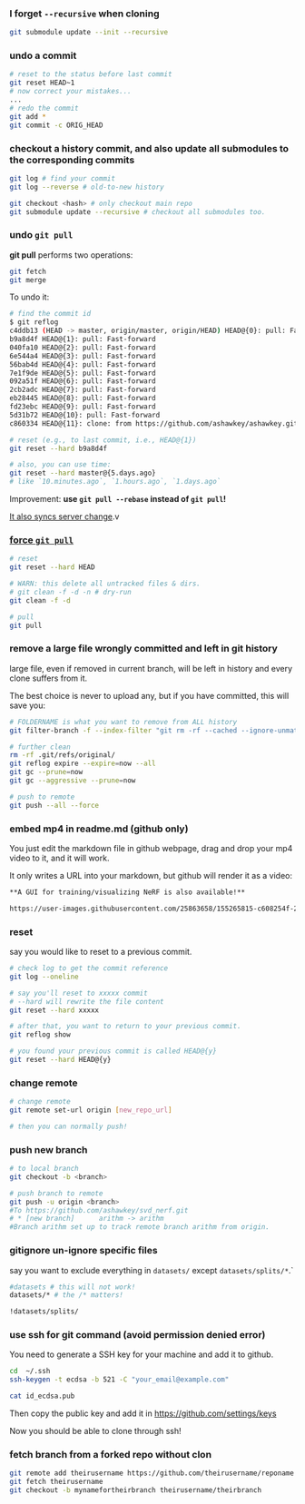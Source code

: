 ### I forget `--recursive` when cloning

```bash
git submodule update --init --recursive
```



### undo a commit

```bash
# reset to the status before last commit
git reset HEAD~1
# now correct your mistakes...
...
# redo the commit
git add *
git commit -c ORIG_HEAD
```



### checkout a history commit, and also update all submodules to the corresponding commits

```bash
git log # find your commit
git log --reverse # old-to-new history

git checkout <hash> # only checkout main repo
git submodule update --recursive # checkout all submodules too.
```



### undo `git pull`

**git pull** performs two operations:

```bash
git fetch
git merge
```

To undo it:

```bash
# find the commit id
$ git reflog
c4ddb13 (HEAD -> master, origin/master, origin/HEAD) HEAD@{0}: pull: Fast-forward
b9a8d4f HEAD@{1}: pull: Fast-forward
040fa10 HEAD@{2}: pull: Fast-forward
6e544a4 HEAD@{3}: pull: Fast-forward
56bab4d HEAD@{4}: pull: Fast-forward
7e1f9de HEAD@{5}: pull: Fast-forward
092a51f HEAD@{6}: pull: Fast-forward
2cb2adc HEAD@{7}: pull: Fast-forward
eb28445 HEAD@{8}: pull: Fast-forward
fd23ebc HEAD@{9}: pull: Fast-forward
5d31b72 HEAD@{10}: pull: Fast-forward
c860334 HEAD@{11}: clone: from https://github.com/ashawkey/ashawkey.github.io.git

# reset (e.g., to last commit, i.e., HEAD@{1})
git reset --hard b9a8d4f 

# also, you can use time:
git reset --hard master@{5.days.ago}
# like `10.minutes.ago`, `1.hours.ago`, `1.days.ago`
```

Improvement: **use `git pull --rebase` instead of `git pull`!**

[It also syncs server change](https://gitolite.com/git-pull--rebase).v



### [force `git pull`](https://stackoverflow.com/questions/1125968/git-how-do-i-force-git-pull-to-overwrite-local-files)

```bash
# reset
git reset --hard HEAD

# WARN: this delete all untracked files & dirs.
# git clean -f -d -n # dry-run
git clean -f -d

# pull
git pull
```



### remove a large file wrongly committed and left in git history

large file, even if removed in current branch, will be left in history and every clone suffers from it.

The best choice is never to upload any, but if you have committed, this will save you:

```bash
# FOLDERNAME is what you want to remove from ALL history
git filter-branch -f --index-filter "git rm -rf --cached --ignore-unmatch FOLDERNAME" -- --all

# further clean
rm -rf .git/refs/original/
git reflog expire --expire=now --all
git gc --prune=now
git gc --aggressive --prune=now

# push to remote
git push --all --force
```



### embed mp4 in readme.md (github only)

You just edit the markdown file in github webpage, drag and drop your mp4 video to it, and it will work.

It only writes a URL into your markdown, but github will render it as a video:

```markdown
**A GUI for training/visualizing NeRF is also available!**

https://user-images.githubusercontent.com/25863658/155265815-c608254f-2f00-4664-a39d-e00eae51ca59.mp4
```



### reset

say you would like to reset to a previous commit.

```bash
# check log to get the commit reference
git log --oneline

# say you'll reset to xxxxx commit
# --hard will rewrite the file content
git reset --hard xxxxx

# after that, you want to return to your previous commit.
git reflog show

# you found your previous commit is called HEAD@{y}
git reset --hard HEAD@{y}

```



### change remote

```bash
# change remote
git remote set-url origin [new_repo_url]

# then you can normally push!
```



### push new branch

```bash
# to local branch
git checkout -b <branch>

# push branch to remote
git push -u origin <branch>
#To https://github.com/ashawkey/svd_nerf.git
# * [new branch]      arithm -> arithm
#Branch arithm set up to track remote branch arithm from origin.

```



### gitignore un-ignore specific files

say you want to exclude everything in `datasets/` except `datasets/splits/*`.`

```bash
#datasets # this will not work!
datasets/* # the /* matters!

!datasets/splits/
```



### use ssh for git command (avoid permission denied error)

You need to generate a SSH key for your machine and add it to github.

```bash
cd  ~/.ssh
ssh-keygen -t ecdsa -b 521 -C "your_email@example.com"

cat id_ecdsa.pub
```

Then copy the public key and add it in https://github.com/settings/keys

Now you should be able to clone through ssh!



### fetch branch from a forked repo without clon

```bash
git remote add theirusername https://github.com/theirusername/reponame
git fetch theirusername
git checkout -b mynamefortheirbranch theirusername/theirbranch
```

